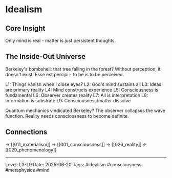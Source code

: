 # Idealism

## Core Insight
Only mind is real - matter is just persistent thoughts.

## The Inside-Out Universe

Berkeley's bombshell: that tree falling in the forest? Without perception, it doesn't exist. Esse est percipi - to be is to be perceived.

L1: Things vanish when I close eyes?
L2: God's mind sustains all
L3: Ideas are primary reality
L4: Mind constructs experience
L5: Consciousness is fundamental
L6: Observer creates reality
L7: All is interpretation
L8: Information is substrate
L9: Consciousness/matter dissolve

Quantum mechanics vindicated Berkeley? The observer collapses the wave function. Reality needs consciousness to become definite.

## Connections
→ [[011_materialism]]
→ [[001_consciousness]]
→ [[026_reality]]
← [[029_phenomenology]]

---
Level: L3-L9
Date: 2025-06-20
Tags: #idealism #consciousness #metaphysics #mind